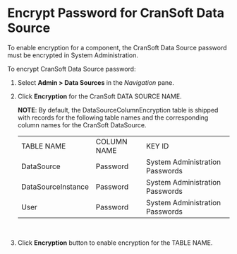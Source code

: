 # Encrypt Password for CranSoft Data Source

To enable encryption for a component, the CranSoft Data Source password
must be encrypted in System Administration.

To encrypt CranSoft Data Source password:

1.  Select **Admin \> Data Sources** in the *Navigation* pane.

2.  Click **Encryption** for the CranSoft DATA SOURCE NAME.
    
    **NOTE**: By default, the DataSourceColumnEncryption table is
    shipped with records for the following table names and the
    corresponding column names for the CranSoft
    DataSource.
    
    |                    |             |                                 |
    | ------------------ | ----------- | ------------------------------- |
    | TABLE NAME         | COLUMN NAME | KEY ID                          |
    | DataSource         | Password    | System Administration Passwords |
    | DataSourceInstance | Password    | System Administration Passwords |
    | User               | Password    | System Administration Passwords |
    

     

3.  Click **Encryption** button to enable encryption for the TABLE NAME.
